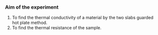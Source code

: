 ### Aim of the experiment
1. To find the thermal conductivity of a material by the two slabs guarded hot plate method.
2. To find the thermal resistance of the sample.
